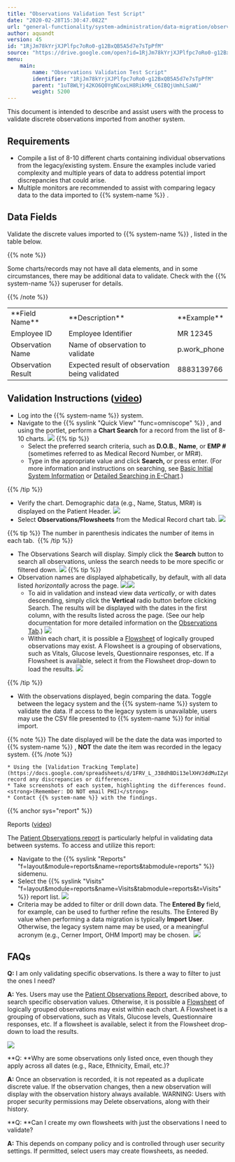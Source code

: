 ```yaml
---
title: "Observations Validation Test Script"
date: "2020-02-28T15:30:47.082Z"
url: "general-functionality/system-administration/data-migration/observations-validation-test-script.html"
author: aquandt
version: 45
id: "1RjJm78kYrjXJPlfpc7oRo0-g12BxQB5A5d7e7sTpPfM"
source: "https://drive.google.com/open?id=1RjJm78kYrjXJPlfpc7oRo0-g12BxQB5A5d7e7sTpPfM"
menu:
    main:
        name: "Observations Validation Test Script"
        identifier: "1RjJm78kYrjXJPlfpc7oRo0-g12BxQB5A5d7e7sTpPfM"
        parent: "1uT8WLYj42KO6Q0YgNCoxLH8RikMH_C6IBQjUmhLSaWU"
        weight: 5200
---
```

This document is intended to describe and assist users with the process to validate discrete observations imported from another system.

## Requirements

* Compile a list of 8-10 different charts containing individual observations from the legacy/existing system. Ensure the examples include varied complexity and multiple years of data to address potential import discrepancies that could arise.
* Multiple monitors are recommended to assist with comparing legacy data to the data imported to {{% system-name %}} .

## Data Fields 

Validate the discrete values imported to {{% system-name %}} , listed in the table below. 

{{% note %}}

Some charts/records may not have all data elements, and in some circumstances, there may be additional data to validate. Check with the {{% system-name %}} superuser for details.

{{% /note %}}


<table>
  <tr>
    <td>**Field Name**</td>
    <td>**Description**</td>
    <td>**Example**</td>
  </tr>
  <tr>
    <td>Employee ID</td>
    <td>Employee Identifier</td>
    <td>MR 12345</td>
  </tr>
  <tr>
    <td>Observation Name</td>
    <td>Name of observation to validate</td>
    <td>p.work_phone</td>
  </tr>
  <tr>
    <td>Observation Result</td>
    <td>Expected result of observation being validated</td>
    <td>8883139766</td>
  </tr>
</table>

## Validation Instructions ([video](https://drive.google.com/file/d/1-hSqvUnnLgnffj6Rdwgv5xsopPWGhdpr/view?usp=sharing))

* Log into the {{% system-name %}} system.
* Navigate to the {{% syslink "Quick View" "func=omniscope" %}} , and using the portlet, perform a <strong>Chart Search</strong> for a record from the list of 8-10 charts.  ![](observations-validation-test-script.images/image1.png)  {{% tip %}}
    * Select the preferred search criteria, such as <strong>D.O.B.</strong>, <strong>Name</strong>, or <strong>EMP #</strong> (sometimes referred to as Medical Record Number, or MR#).
    * Type in the appropriate value and click <strong>Search,</strong> or press enter. (For more information and instructions on searching, see [Basic Initial System Information](../../e-chart/basic-initial-system-information.html) or [Detailed Searching in E-Chart](../../e-chart/detailed-searching-in-e-chart.html).)

{{% /tip %}}


* Verify the chart. Demographic data (e.g., Name, Status, MR#) is displayed on the Patient Header.  ![](observations-validation-test-script.images/image2.png) 
* Select <strong>Observations/Flowsheets</strong> from the Medical Record chart tab.  ![](observations-validation-test-script.images/image3.png)   

{{% tip %}} The number in parenthesis indicates the number of items in each tab.  {{% /tip %}}

* The Observations Search will display. Simply click the <strong>Search</strong> button to search all observations, unless the search needs to be more specific or filtered down.  ![](observations-validation-test-script.images/image4.png)  {{% tip %}}
* Observation names are displayed alphabetically, by default, with all data listed <em>horizontally</em> across the page. ![](observations-validation-test-script.images/image5.png)![](observations-validation-test-script.images/image6.png) 
    * To aid in validation and instead view data <em>vertically</em>, or with dates descending, simply click the <strong>Vertical</strong> radio button before clicking Search. The results will be displayed with the dates in the first column, with the results listed across the page. (See our help documentation for more detailed information on the [Observations Tab](../../order-and-result-management/observations-tab.html).)  ![](observations-validation-test-script.images/image7.png) 
    * Within each chart, it is possible a [Flowsheet](../../order-and-result-management/observation-flowsheets.html) of logically grouped observations may exist. A Flowsheet is a grouping of observations, such as Vitals, Glucose levels, Questionnaire responses, etc. If a Flowsheet is available, select it from the Flowsheet drop-down to load the results.  ![](observations-validation-test-script.images/image8.png)

{{% /tip %}}
 

* With the observations displayed, begin comparing the data. Toggle between the legacy system and the {{% system-name %}} system to validate the data. If access to the legacy system is unavailable, users may use the CSV file presented to {{% system-name %}} for initial import.   

{{% note %}} The date displayed will be the date the data was imported to {{% system-name %}} , **NOT** the date the item was recorded in the legacy system. {{% /note %}}

    * Using the [Validation Tracking Template](https://docs.google.com/spreadsheets/d/1FRV_L_J38dhBDi13elXHVJddMuIZy6Sq5P3Viv9IXxE/edit#gid=0), record any discrepancies or differences.
    * Take screenshots of each system, highlighting the differences found. <strong>(Remember: DO NOT email PHI)</strong>
    * Contact {{% system-name %}} with the findings.

{{% anchor sys="report" %}}

Reports ([video](https://drive.google.com/open?id=1-ivoLFTHd72QsFV4d10yUip3k9do8KQi))

The [Patient Observations report](../../reports/observations-report.html) is particularly helpful in validating data between systems. To access and utilize this report:

* Navigate to the {{% syslink "Reports" "f=layout&module=reports&name=reports&tabmodule=reports" %}} sidemenu.
* Select the {{% syslink "Visits" "f=layout&module=reports&name=Visits&tabmodule=reports&t=Visits" %}} report list.  ![](observations-validation-test-script.images/image9.png)
* Criteria may be added to filter or drill down data. The <strong>Entered By</strong> field, for example, can be used to further refine the results. The Entered By value when performing a data migration is typically <strong>Import User</strong>. Otherwise, the legacy system name may be used, or a meaningful acronym (e.g., Cerner Import, OHM Import) may be chosen.   ![](observations-validation-test-script.images/image10.png)

## FAQs

**Q:** I am only validating specific observations. Is there a way to filter to just the ones I need?

**A:** Yes. Users may use the [Patient Observations Report](https://docs.enterprisehealth.com/observations-report-7345005.html), described above, to search specific observation values. Otherwise, it is possible a [Flowsheet](../../order-and-result-management/observation-flowsheets.html) of logically grouped observations may exist within each chart. A Flowsheet is a grouping of observations, such as Vitals, Glucose levels, Questionnaire responses, etc. If a flowsheet is available, select it from the Flowsheet drop-down to load the results.

![](https://lh3.googleusercontent.com/is4FEPxfSYPpipeihs4zmcD_RGjAy_s13j8qOit9qqM1AbVgl_GUBX9duoCr_LwmTkHbrMVvFI-cJps55jFz9DNpFrZYGAnmFuUddATgoZ-A7Zhv3tJYzhZ1KoRpuomdKDZ64AGt3UNxO0X46w)

**Q: **Why are some observations only listed once, even though they apply across all dates (e.g., Race, Ethnicity, Email, etc.)?

**A:** Once an observation is recorded, it is not repeated as a duplicate discrete value. If the observation changes, then a new observation will display with the observation history always available. WARNING: Users with proper security permissions may Delete observations, along with their history.

**Q: **Can I create my own flowsheets with just the observations I need to validate?

**A:** This depends on company policy and is controlled through user security settings. If permitted, select users may create flowsheets, as needed.







